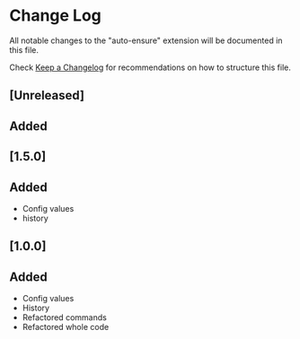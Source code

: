 # Change Log

All notable changes to the "auto-ensure" extension will be documented in this file.

Check [Keep a Changelog](http://keepachangelog.com/) for recommendations on how to structure this file.

## [Unreleased]

## Added

## [1.5.0]

## Added
- Config values
- history

## [1.0.0]

## Added
- Config values
- History
- Refactored commands
- Refactored whole code